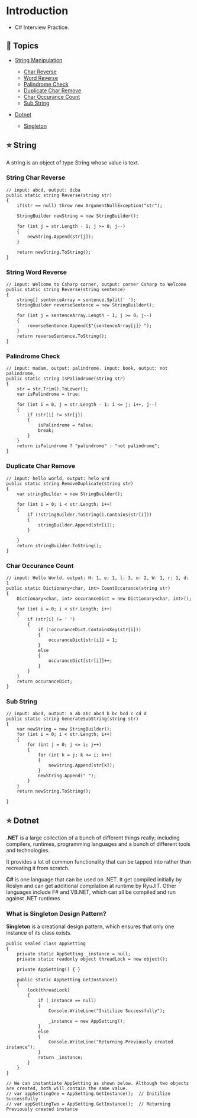﻿# Introduction
- C# Interview Practice.

## :ledger: Topics

- [String Manipulation](#star-string)
  - [Char Reverse](#string-char-reverse)
  - [Word Reverse](#string-word-reverse)
  - [Palindrome Check](#palindrome-check)
  - [Duplicate Char Remove](#duplicate-char-remove)
  - [Char Occurance Count](#char-occurance-count)
  - [Sub String](#sub-string)


- [Dotnet](#star-dotnet)
  - [Singleton](#what-is-singleton-design-pattern)

##  :star: String
A string is an object of type String whose value is text.


### String Char Reverse
```
// input: abcd, output: dcba
public static string Reverse(string str)
{
    if(str == null) throw new ArgumentNullException("str");

    StringBuilder newString = new StringBuilder();

    for (int j = str.Length - 1; j >= 0; j--)
    {
        newString.Append(str[j]);
    }

    return newString.ToString();
}
```


### String Word Reverse
```
// input: Welcome to Csharp corner, output: corner Csharp to Welcome
public static string Reverse(string sentence)
{
    string[] sentenceArray = sentence.Split(' ');
    StringBuilder reverseSentence = new StringBuilder();

    for (int j = sentenceArray.Length - 1; j >= 0; j--)
    {
        reverseSentence.Append($"{sentenceArray[j]} ");
    }
    return reverseSentence.ToString();
}
```


### Palindrome Check
```
// input: madam, output: palindrome. input: book, output: not palindrome,  
public static string IsPalindrome(string str)
{
    str = str.Trim().ToLower();
    var isPalindrome = true;

    for (int i = 0, j = str.Length - 1; i <= j; i++, j--)
    {
        if (str[i] != str[j])
        {
            isPalindrome = false;
            break;
        }
    }
    return isPalindrome ? "palindrome" : "not palindrome";
}
```


### Duplicate Char Remove 
```
// input: hello world, output: helo wrd
public static string RemoveDuplicate(string str)
{
    var stringBuilder = new StringBuilder();

    for (int i = 0; i < str.Length; i++)
    {
        if (!stringBuilder.ToString().Contains(str[i]))
        {
            stringBuilder.Append(str[i]);
        }

    }
    return stringBuilder.ToString();
}
```


### Char Occurance Count
```
// input: Hello World, output: H: 1, e: 1, l: 3, o: 2, W: 1, r: 1, d: 1
public static Dictionary<char, int> CountOccurance(string str)
{
    Dictionary<char, int> occuranceDict = new Dictionary<char, int>();

    for (int i = 0; i < str.Length; i++)
    {
        if (str[i] != ' ')
        {
            if (!occuranceDict.ContainsKey(str[i]))
            {
                occuranceDict[str[i]] = 1;
            }
            else
            {
                occuranceDict[str[i]]++;
            }
        }
    }
    return occuranceDict;
}
```

### Sub String
```
// input: abcd, output: a ab abc abcd b bc bcd c cd d
public static string GenerateSubString(string str)
{
    var newString = new StringBuilder();
    for (int i = 0; i < str.Length; i++)
    {
        for (int j = 0; j <= i; j++)
        {
            for (int k = j; k <= i; k++)
            {
                newString.Append(str[k]);
            }
            newString.Append(" ");
        }
    }
    return newString.ToString();

}
```

## :star: Dotnet
**.NET** is a large collection of a bunch of different things really; including compilers, runtimes, programming languages and a bunch of different tools and technologies.

It provides a lot of common functionality that can be tapped into rather than recreating it from scratch.

**C#** is one language that can be used on .NET. It get compiled initially by Roslyn and can get additional compilation at runtime by RyuJIT. Other languages include F# and VB.NET, which can all be compiled and run against .NET runtimes


### What is Singleton Design Pattern?
**Singleton** is a creational design pattern, which ensures that only one instance of its class exists.

```
public sealed class AppSetting
{
    private static AppSetting _instance = null;
    private static readonly object threadLock = new object();

    private AppSetting() { }

    public static AppSetting GetInstance()
    {
        lock(threadLock)
        {
            if (_instance == null)
            {
                Console.WriteLine("Initilize Successfully");

                _instance = new AppSetting();
            }
            else
            {
                Console.WriteLine("Returning Previously created instance");
            }
            return _instance;
        }
    }
}

// We can instantiate AppSetting as shown below. Although two objects are created, both will contain the same value. 
// var appSettingOne = AppSetting.GetInstance();  // Initilize Successfully
// var appSettingTwo = AppSetting.GetInstance();  // Returning Previously created instance
```














